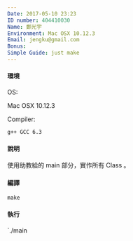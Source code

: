 ```yaml
---
Date: 2017-05-10 23:23
ID number: 404410030
Name: 鄭光宇
Environment: Mac OSX 10.12.3
Email: jengku@gmail.com
Bonus: 
Simple Guide: just make
---
```

#### 環境
OS:

Mac OSX 10.12.3

Compiler:
```
g++ GCC 6.3
```

#### 說明

使用助教給的 main 部分，實作所有 Class 。

#### 編譯

`make`

#### 執行

`./main
